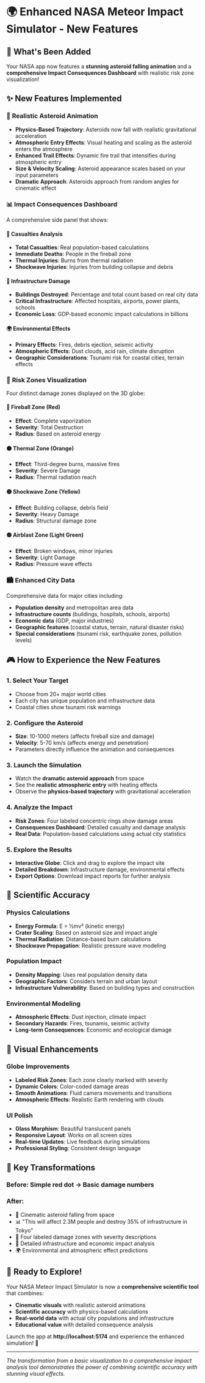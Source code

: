 # 🌍 Enhanced NASA Meteor Impact Simulator - New Features

## 🚀 What's Been Added

Your NASA app now features a **stunning asteroid falling animation** and a **comprehensive Impact Consequences Dashboard** with realistic risk zone visualization!

## ✨ New Features Implemented

### 🌠 **Realistic Asteroid Animation**
- **Physics-Based Trajectory**: Asteroids now fall with realistic gravitational acceleration
- **Atmospheric Entry Effects**: Visual heating and scaling as the asteroid enters the atmosphere
- **Enhanced Trail Effects**: Dynamic fire trail that intensifies during atmospheric entry
- **Size & Velocity Scaling**: Asteroid appearance scales based on your input parameters
- **Dramatic Approach**: Asteroids approach from random angles for cinematic effect

### 📊 **Impact Consequences Dashboard**
A comprehensive side panel that shows:

#### 👥 **Casualties Analysis**
- **Total Casualties**: Real population-based calculations
- **Immediate Deaths**: People in the fireball zone
- **Thermal Injuries**: Burns from thermal radiation
- **Shockwave Injuries**: Injuries from building collapse and debris

#### 🏢 **Infrastructure Damage**
- **Buildings Destroyed**: Percentage and total count based on real city data
- **Critical Infrastructure**: Affected hospitals, airports, power plants, schools
- **Economic Loss**: GDP-based economic impact calculations in billions

#### 🌍 **Environmental Effects**
- **Primary Effects**: Fires, debris ejection, seismic activity
- **Atmospheric Effects**: Dust clouds, acid rain, climate disruption
- **Geographic Considerations**: Tsunami risk for coastal cities, terrain effects

### 🎯 **Risk Zones Visualization**
Four distinct damage zones displayed on the 3D globe:

#### 🔴 **Fireball Zone** (Red)
- **Effect**: Complete vaporization
- **Severity**: Total Destruction
- **Radius**: Based on asteroid energy

#### 🟠 **Thermal Zone** (Orange)
- **Effect**: Third-degree burns, massive fires
- **Severity**: Severe Damage
- **Radius**: Thermal radiation reach

#### 🟡 **Shockwave Zone** (Yellow)
- **Effect**: Building collapse, debris field
- **Severity**: Heavy Damage
- **Radius**: Structural damage zone

#### 🟢 **Airblast Zone** (Light Green)
- **Effect**: Broken windows, minor injuries
- **Severity**: Light Damage
- **Radius**: Pressure wave effects

### 🏙️ **Enhanced City Data**
Comprehensive data for major cities including:
- **Population density** and metropolitan area data
- **Infrastructure counts** (buildings, hospitals, schools, airports)
- **Economic data** (GDP, major industries)
- **Geographic features** (coastal status, terrain, natural disaster risks)
- **Special considerations** (tsunami risk, earthquake zones, pollution levels)

## 🎮 **How to Experience the New Features**

### 1. **Select Your Target**
- Choose from 20+ major world cities
- Each city has unique population and infrastructure data
- Coastal cities show tsunami risk warnings

### 2. **Configure the Asteroid**
- **Size**: 10-1000 meters (affects fireball size and damage)
- **Velocity**: 5-70 km/s (affects energy and penetration)
- Parameters directly influence the animation and consequences

### 3. **Launch the Simulation**
- Watch the **dramatic asteroid approach** from space
- See the **realistic atmospheric entry** with heating effects
- Observe the **physics-based trajectory** with gravitational acceleration

### 4. **Analyze the Impact**
- **Risk Zones**: Four labeled concentric rings show damage areas
- **Consequences Dashboard**: Detailed casualty and damage analysis
- **Real Data**: Population-based calculations using actual city statistics

### 5. **Explore the Results**
- **Interactive Globe**: Click and drag to explore the impact site
- **Detailed Breakdown**: Infrastructure damage, environmental effects
- **Export Options**: Download impact reports for further analysis

## 🔬 **Scientific Accuracy**

### **Physics Calculations**
- **Energy Formula**: E = ½mv² (kinetic energy)
- **Crater Scaling**: Based on asteroid size and impact angle
- **Thermal Radiation**: Distance-based burn calculations
- **Shockwave Propagation**: Realistic pressure wave modeling

### **Population Impact**
- **Density Mapping**: Uses real population density data
- **Geographic Factors**: Considers terrain and urban layout
- **Infrastructure Vulnerability**: Based on building types and construction

### **Environmental Modeling**
- **Atmospheric Effects**: Dust injection, climate impact
- **Secondary Hazards**: Fires, tsunamis, seismic activity
- **Long-term Consequences**: Economic and ecological damage

## 🎨 **Visual Enhancements**

### **Globe Improvements**
- **Labeled Risk Zones**: Each zone clearly marked with severity
- **Dynamic Colors**: Color-coded damage areas
- **Smooth Animations**: Fluid camera movements and transitions
- **Atmospheric Effects**: Realistic Earth rendering with clouds

### **UI Polish**
- **Glass Morphism**: Beautiful translucent panels
- **Responsive Layout**: Works on all screen sizes
- **Real-time Updates**: Live feedback during simulations
- **Professional Styling**: Consistent design language

## 🌟 **Key Transformations**

### **Before**: Simple red dot → Basic damage numbers
### **After**: 
- 🌠 Cinematic asteroid falling from space
- 📊 "This will affect 2.3M people and destroy 35% of infrastructure in Tokyo"
- 🎯 Four labeled damage zones with severity descriptions
- 🏢 Detailed infrastructure and economic impact analysis
- 🌍 Environmental and atmospheric effect predictions

## 🚀 **Ready to Explore!**

Your NASA Meteor Impact Simulator is now a **comprehensive scientific tool** that combines:
- **Cinematic visuals** with realistic asteroid animations
- **Scientific accuracy** with physics-based calculations
- **Real-world data** with actual city populations and infrastructure
- **Educational value** with detailed consequence analysis

Launch the app at **http://localhost:5174** and experience the enhanced simulation! 🌟

---

*The transformation from a basic visualization to a comprehensive impact analysis tool demonstrates the power of combining scientific accuracy with stunning visual effects.*
